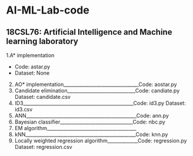 # AI-ML-Lab-code

## 18CSL76: Artificial Intelligence and Machine learning laboratory

1.A* implementation
  - Code: astar.py
  - Dataset: None
2. AO* implementation________________________________Code: aostar.py
3. Candidate elimination_____________________________Code: candiate.py Dataset: candidate.csv
4. ID3_______________________________________________Code: id3.py Dataset: id3.csv
5. ANN_______________________________________________Code: ann.py
6. Bayesian classifier_______________________________Code: nbc.py
7. EM algorithm______________________________________
8. kNN_______________________________________________Code: knn.py
9. Locally weighted regression algorithm_____________Code: regression.py Dataset: regression.csv
